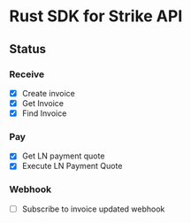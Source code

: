 # Rust SDK for Strike API


## Status

### Receive
- [x] Create invoice
- [x] Get Invoice
- [x] Find Invoice

### Pay
- [x] Get LN payment quote
- [x] Execute LN Payment Quote

### Webhook
- [ ] Subscribe to invoice updated webhook

